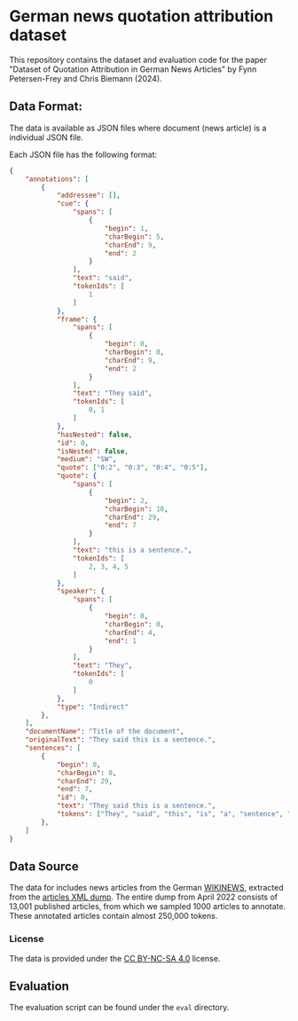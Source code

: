 # German news quotation attribution dataset

This repository contains the dataset and evaluation code for the paper "Dataset of Quotation Attribution in German News Articles" by Fynn Petersen-Frey and Chris Biemann (2024). 


## Data Format:

The data is available as JSON files where document (news article) is a individual JSON file.

Each JSON file has the following format:

```json
{
    "annotations": [
        {
            "addressee": [],
            "cue": {
                "spans": [
                    {
                        "begin": 1,
                        "charBegin": 5,
                        "charEnd": 9,
                        "end": 2
                    }
                ],
                "text": "said",
                "tokenIds": [
                    1
                ]   
            },
            "frame": {
                "spans": [
                    {
                        "begin": 0,
                        "charBegin": 0,
                        "charEnd": 9,
                        "end": 2
                    }
                ],
                "text": "They said",
                "tokenIds": [
                    0, 1
                ]   
            },
            "hasNested": false,
            "id": 0,
            "isNested": false,
            "medium": "SW",
            "quote": ["0:2", "0:3", "0:4", "0:5"],
            "quote": {
                "spans": [
                    {
                        "begin": 2,
                        "charBegin": 10,
                        "charEnd": 29,
                        "end": 7
                    }
                ],
                "text": "this is a sentence.",
                "tokenIds": [
                    2, 3, 4, 5
                ]   
            },
            "speaker": {
                "spans": [
                    {
                        "begin": 0,
                        "charBegin": 0,
                        "charEnd": 4,
                        "end": 1
                    }
                ],
                "text": "They",
                "tokenIds": [
                    0
                ]   
            },
            "type": "Indirect"
        },
    ],
    "documentName": "Title of the document",
    "originalText": "They said this is a sentence.",
    "sentences": [
        {
            "begin": 0,
            "charBegin": 0,
            "charEnd": 29,
            "end": 7,
            "id": 0,
            "text": "They said this is a sentence.",
            "tokens": ["They", "said", "this", "is", "a", "sentence", "."]
        },
    ]
}
```

## Data Source

The data for includes news articles from the German [WIKINEWS](https://de.wikinews.org/), extracted from the [articles XML dump](https://dumps.wikimedia.org/dewikinews/).
The entire dump from April 2022 consists of 13,001 published articles, from which we sampled 1000 articles to annotate.
These annotated articles contain almost 250,000 tokens.

### License

The data is provided under the [CC BY-NC-SA 4.0](https://creativecommons.org/licenses/by-nc-sa/4.0/) license.

## Evaluation

The evaluation script can be found under the `eval` directory.
